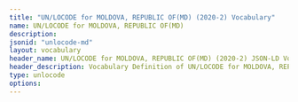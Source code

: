 ```yaml
---
title: "UN/LOCODE for MOLDOVA, REPUBLIC OF(MD) (2020-2) Vocabulary"
name: UN/LOCODE for MOLDOVA, REPUBLIC OF(MD) 
description: 
jsonid: "unlocode-md"
layout: vocabulary
header_name: UN/LOCODE for MOLDOVA, REPUBLIC OF(MD) (2020-2) JSON-LD Vocabulary
header_description: Vocabulary Definition of UN/LOCODE for MOLDOVA, REPUBLIC OF(MD) (2020-2) semantics in HTML format. JSON-LD format is available at [unlocode-md.jsonld](/vocabulary/unlocode-md.jsonld)
type: unlocode
options:
---
```

